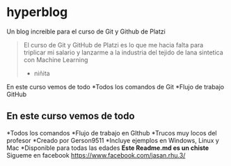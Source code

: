 # hyperblog
Un blog increible para el curso de Git y Github de Platzi
>El curso de Git y GitHub de Platzi es lo que me hacia falta para triplicar mi salario y lanzarme a la industria del tejido de lana sintetica con Machine Learning
> - niñita

En este curso vemos de todo
*Todos los comandos de Git 
*Flujo de trabajo  GitHub
## En este curso vemos de todo
*Todos los comandos 
*Flujo de trabajo en GIthub
*Trucos muy locos del profesor
*Creado por Gerson9511 
*Incluye ejemplos en Windows, Linux y Mac
*Disponible para todas las edades
**Este Readme.md es un chiste**
Sigueme en facebook 
https://www.facebook.com/jasan.rhu.3/
